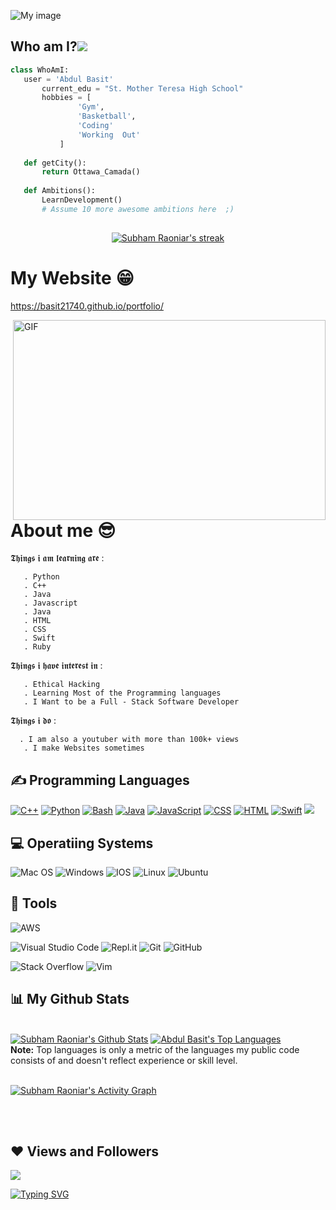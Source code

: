 
![My image](https://github.com/basit21740/basit21740/blob/main/header.png?raw=true)
## Who am I?<img src="https://img.icons8.com/material/24/000000/laptop--v1.png"/>
 ```python
 class WhoAmI:
 	user = 'Abdul Basit'
		current_edu = "St. Mother Teresa High School"
		hobbies = [
				'Gym',
				'Basketball',
				'Coding'
				'Working  Out'
			]
	
	def getCity():
		return Ottawa_Camada()
	
	def Ambitions():
		LearnDevelopment()
		# Assume 10 more awesome ambitions here  ;)
	
 ```

<p align="center">
    <a href="https://github.com/Basit21740/github-readme-streak-stats">
        <img title="🔥 Get streak stats for your profile at git.io/streak-stats" alt="Subham Raoniar's streak" src="https://github-readme-streak-stats.herokuapp.com/?user=Basit21740&theme=black-ice&hide_border=true&stroke=0000&background=060A0CD0"/>
    </a>
</p>
  


# My Website 😁
https://basit21740.github.io/portfolio/
   
 <img align="right" alt="GIF" src="https://github.com/abhisheknaiidu/abhisheknaiidu/blob/master/code.gif?raw=true" width="500" height="320" />
  
# About me 😎

𝕿𝖍𝖎𝖓𝖌𝖘 𝖎 𝖆𝖒 𝖑𝖊𝖆𝖗𝖓𝖎𝖓𝖌 𝖆𝖗𝖊 :

       . Python
       . C++
       . Java
       . Javascript
       . Java
       . HTML
       . CSS
       . Swift
       . Ruby 

𝕿𝖍𝖎𝖓𝖌𝖘 𝖎 𝖍𝖆𝖛𝖊 𝖎𝖓𝖙𝖊𝖗𝖊𝖘𝖙 𝖎𝖓 :
       
       . Ethical Hacking
       . Learning Most of the Programming languages
       . I Want to be a Full - Stack Software Developer

𝕿𝖍𝖎𝖓𝖌𝖘 𝖎 𝖉𝖔 :
      
      . I am also a youtuber with more than 100k+ views
       . I make Websites sometimes

## ✍ Programming Languages
<p>
  <a href="https://github.com/search?q=user%3ABasit21740+language%3Acpp"><img alt="C++" src="https://custom-icon-badges.herokuapp.com/badge/C++-9C033A.svg?logo=cpp2&logoColor=white"></a>
  <a href="https://github.com/search?q=user%3Basit21740+language%3Apython"><img alt="Python" src="https://img.shields.io/badge/Python-14354C.svg?logo=python&logoColor=white"></a>
 <a href="https://github.com/search?q=user%3ABasit21740+language%3Abash"><img alt="Bash" src="https://img.shields.io/badge/Bash-121011.svg?logo=gnu-bash&logoColor=white"></a>   <a href="https://github.com/search?q=user%3ABasit21740+language%3Ajava"><img alt="Java" src="https://img.shields.io/badge/Java-007396.svg?logo=java&logoColor=white"></a>
 <a href="https://github.com/search?q=user%3ABasit21740+language%3Ajavascript"><img alt="JavaScript" src="https://img.shields.io/badge/JavaScript-F7DF1E.svg?logo=javascript&logoColor=black"></a>
 <a href="https://github.com/search?q=user%3ABasit21740+language%3Acss"><img alt="CSS" src="https://img.shields.io/badge/CSS-1572B6.svg?logo=css3&logoColor=white"></a>
 <a href="https://github.com/search?q=user%3ABasit21740+language%3Ahtml"><img alt="HTML" src="https://img.shields.io/badge/HTML-E34F26.svg?logo=html5&logoColor=white"></a>
 <a href="https://github.com/search?q=user%3ABasit21740+language%3Aswift"><img alt="Swift" src="https://img.shields.io/badge/swift-F54A2A.svg?logo=swift&logoColor=white"></a>
<img src="https://img.icons8.com/external-tal-revivo-shadow-tal-revivo/24/000000/external-kotlin-a-cross-platform-statically-typed-general-purpose-programming-language-with-type-inference-logo-shadow-tal-revivo.png"/>
	
## 💻 Operatiing Systems
  ![Mac OS](https://img.shields.io/badge/mac%20os-000000?logo=macos&logoColor=white)
  ![Windows](https://img.shields.io/badge/Windows-0078D6?logo=windows&logoColor=white)
  ![IOS](https://img.shields.io/badge/iOS-000000?logo=ios&logoColor=white)
  ![Linux](https://img.shields.io/badge/Linux-FCC624?logo=linux&logoColor=white)
  ![Ubuntu](https://img.shields.io/badge/Ubuntu-E95420?logo=ubuntu&logoColor=white)
## 🔧 Tools

  ![AWS](https://img.shields.io/badge/AWS-%23FF9900.svg?style=for-the-badge&logo=amazon-aws&logoColor=white)
 
 ![Visual Studio Code](https://img.shields.io/badge/Visual%20Studio%20Code-0078d7.svg?style=for-the-badge&logo=visual-studio-code&logoColor=white)
 ![Repl.it](https://img.shields.io/badge/Repl.it-%230D101E.svg?style=for-the-badge&logo=replit&logoColor=white)
 ![Git](https://img.shields.io/badge/git-%23F05033.svg?style=for-the-badge&logo=git&logoColor=white)
 ![GitHub](https://img.shields.io/badge/github-%23121011.svg?style=for-the-badge&logo=github&logoColor=white)
 
 ![Stack Overflow](https://img.shields.io/badge/-Stackoverflow-FE7A16?style=for-the-badge&logo=stack-overflow&logoColor=white)
  ![Vim](https://img.shields.io/badge/VIM-%2311AB00.svg?style=for-the-badge&logo=vim&logoColor=white)
 
   ## 📊 My Github Stats

  <br/>
    <a href="https://github.com/Basit21740/github-readme-stats"><img alt="Subham Raoniar's Github Stats" src="https://github-readme-stats.vercel.app/api?username=Basit21740&show_icons=true&count_private=true&theme=react&hide_border=true&bg_color=0D1117" /></a>
  <a href="https://github.com/Basit21740/github-readme-stats"><img alt="Abdul Basit's Top Languages" src="https://github-readme-stats.vercel.app/api/top-langs/?username=Basit21740&langs_count=8&count_private=true&layout=compact&theme=react&hide_border=true&bg_color=0D1117" /></a>
  <br/>
  <b>Note:</b> Top languages is only a metric of the languages my public code consists of and doesn't reflect experience or skill level.


<br/>
<br/>

<a href="https://github.com/Basit21740/github-readme-activity-graph"><img alt="Subham Raoniar's Activity Graph" src="https://activity-graph.herokuapp.com/graph?username=Basit21740&bg_color=0D1117&color=5BCDEC&line=5BCDEC&point=FFFFFF&hide_border=true" /></a>

<br/>
<br/>

       
  ## ❤ Views and Followers
<a href="https://github.com/Meghna-DAS/github-profile-views-counter">
    <img src="https://komarev.com/ghpvc/?username=Basit21740">
     

[![Typing SVG](https://readme-typing-svg.herokuapp.com/?lines=Thanks+for+visiting)](https://git.io/typing-svg)
       



